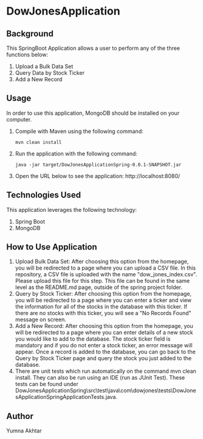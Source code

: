 # DowJonesApplication

## Background
This SpringBoot Application allows a user to perform any of the three functions below:
  1) Upload a Bulk Data Set
  2) Query Data by Stock Ticker
  3) Add a New Record

## Usage
In order to use this application, MongoDB should be installed on your computer.

  1) Compile with Maven using the following command:
      ```
      mvn clean install 
      ```
  2) Run the application with the following command:
      ``` 
      java -jar target/DowJonesApplicationSpring-0.0.1-SNAPSHOT.jar 
      ```
  3) Open the URL below to see the application:
        http://localhost:8080/
        
## Technologies Used
This application leverages the following technology:
  1) Spring Boot
  2) MongoDB
  
## How to Use Application
  1) Upload Bulk Data Set: After choosing this option from the homepage, you will be redirected to a page where you can upload a CSV file. In this repository, a CSV file is uploaded with the name "dow_jones_index.csv". Please upload this file for this step. This file can be found in the same level as the README.md page, outside of the spring project folder.
  2) Query by Stock Ticker: After choosing this option from the homepage, you will be redirected to a page where you can enter a ticker and view the information for all of the stocks in the database with this ticker. If there are no stocks with this ticker, you will see a "No Records Found" message on screen. 
  3) Add a New Record: After choosing this option from the homepage, you will be redirected to a page where you can enter details of a new stock you would like to add to the database. The stock ticker field is mandatory and if you do not enter a stock ticker, an error message will appear. Once a record is added to the database, you can go back to the Query by Stock Ticker page and query the stock you just added to the database.
  4) There are unit tests which run automatically on the command mvn clean install. They can also be run using an IDE (run as JUnit Test). These tests can be found under DowJonesApplicationSpring\src\test\java\com\dowjones\tests\DowJonesApplicationSpringApplicationTests.java.
  
  
 ## Author
  Yumna Akhtar
